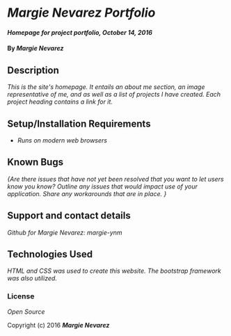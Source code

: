 # _Margie Nevarez Portfolio_

#### _Homepage for project portfolio, October 14, 2016_

#### By _**Margie Nevarez**_

## Description

_This is the site's homepage. It entails an about me section, an image representative of me, and as well as a list of projects I have created. Each project heading contains a link for it._

## Setup/Installation Requirements

* _Runs on modern web browsers_


## Known Bugs

_{Are there issues that have not yet been resolved that you want to let users know you know?  Outline any issues that would impact use of your application.  Share any workarounds that are in place. }_

## Support and contact details

_Github for Margie Nevarez: margie-ynm_

## Technologies Used

_HTML and CSS was used to create this website. The bootstrap framework was also utilized._

### License

*Open Source*

Copyright (c) 2016 **_Margie Nevarez_**
